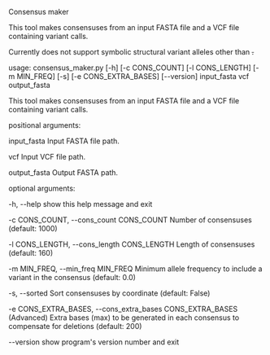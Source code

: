 Consensus maker

This tool makes consensuses from an input FASTA file and a VCF file containing variant calls.

Currently does not support  symbolic structural variant alleles other than <DEL>.

usage: consensus_maker.py [-h] [-c CONS_COUNT] [-l CONS_LENGTH] [-m MIN_FREQ] [-s] [-e CONS_EXTRA_BASES] [--version] input_fasta vcf output_fasta

This tool makes consensuses from an input FASTA file and a VCF file containing variant calls.

positional arguments:

  input_fasta           Input FASTA file path.
  
  vcf                   Input VCF file path.
  
  output_fasta          Output FASTA path.

optional arguments:

  -h, --help            show this help message and exit
  
  -c CONS_COUNT, --cons_count CONS_COUNT
                        Number of consensuses (default: 1000)
                        
  -l CONS_LENGTH, --cons_length CONS_LENGTH
                        Length of consensuses (default: 160)
                        
  -m MIN_FREQ, --min_freq MIN_FREQ
                        Minimum allele frequency to include a variant in the consensus (default: 0.0)
                        
  -s, --sorted          Sort consensuses by coordinate (default: False)
  
  -e CONS_EXTRA_BASES, --cons_extra_bases CONS_EXTRA_BASES
                        (Advanced) Extra bases (max) to be generated in each consensus to compensate for deletions (default: 200)
                        
  --version             show program's version number and exit
